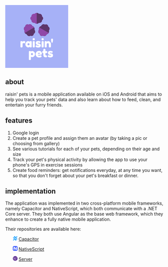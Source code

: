 ![raisin-pets-logo](./images/logo-raisin-purple.png?raw=true "Logo")

## about
raisin' pets is a mobile application available on iOS and Android that aims to help you track your pets' data and also learn about how to feed, clean, and entertain your furry friends.

## features
1. Google login
2. Create a pet profile and assign them an avatar (by taking a pic or choosing from gallery)
3. See various tutorials for each of your pets, depending on their age and size
4. Track your pet's physical activity by allowing the app to use your phone's GPS in exercise sessions
5. Create food reminders: get notifications everyday, at any time you want, so that you don't forget about your pet's breakfast or dinner.

## implementation
The application was implemented in two cross-platform mobile frameworks, namely Capacitor and NativeScript, which both communicate with a .NET Core server. They both use Angular as the base web framework, which they enhance to create a fully native mobile application.

Their repositories are available here:

&nbsp;&nbsp;&nbsp;&nbsp;&nbsp;&nbsp;<img src="./images/capacitor.svg" width="15" height="15"> [Capacitor](https://github.com/filipcrisan/raisin-pets-capacitor-client)

&nbsp;&nbsp;&nbsp;&nbsp;&nbsp;&nbsp;<img src="./images/ns.svg" width="15" height="15"> [NativeScript](https://github.com/filipcrisan/raisin-pets-ns-client)

&nbsp;&nbsp;&nbsp;&nbsp;&nbsp;&nbsp;<img src="./images/dotnet.png" width="15" height="15"> [Server](https://github.com/filipcrisan/raisin-pets-server)